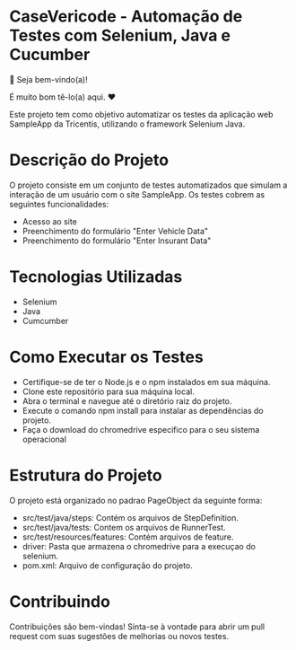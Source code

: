# CaseVericode - Automação de Testes com Selenium, Java e Cucumber

👋 Seja bem-vindo(a)!

É muito bom tê-lo(a) aqui. ❤️

Este projeto tem como objetivo automatizar os testes da aplicação web SampleApp da Tricentis, utilizando o framework Selenium Java.

# Descrição do Projeto
O projeto consiste em um conjunto de testes automatizados que simulam a interação de um usuário com o site SampleApp. Os testes cobrem as seguintes funcionalidades:

* Acesso ao site
* Preenchimento do formulário "Enter Vehicle Data"
* Preenchimento do formulário "Enter Insurant Data"

# Tecnologias Utilizadas
* Selenium
* Java
* Cumcumber

# Como Executar os Testes
* Certifique-se de ter o Node.js e o npm instalados em sua máquina.
* Clone este repositório para sua máquina local.
* Abra o terminal e navegue até o diretório raiz do projeto.
* Execute o comando npm install para instalar as dependências do projeto.
* Faça o download do chromedrive especifico para o seu sistema operacional

# Estrutura do Projeto

O projeto está organizado no padrao PageObject da seguinte forma:

* src/test/java/steps: Contém os arquivos de StepDefinition.
* src/test/java/tests: Contem os arquivos de RunnerTest.
* src/test/resources/features: Contém arquivos de feature.
* driver: Pasta que armazena o chromedrive para a execuçao do selenium.
* pom.xml: Arquivo de configuração do projeto.

# Contribuindo
Contribuições são bem-vindas! Sinta-se à vontade para abrir um pull request com suas sugestões de melhorias ou novos testes.

